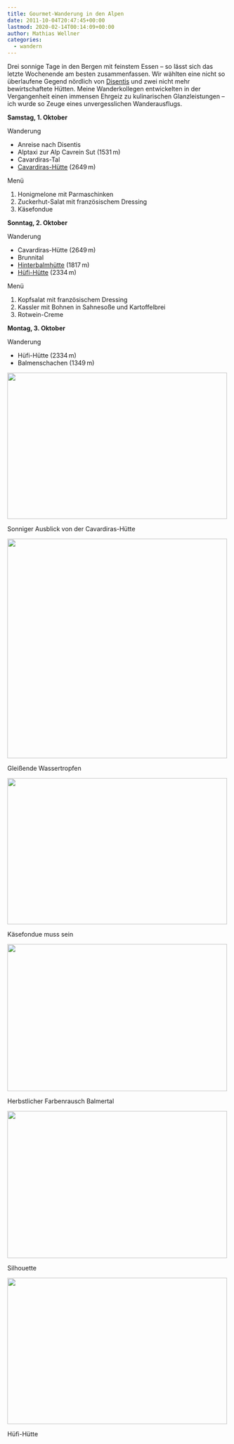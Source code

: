 ```yaml
---
title: Gourmet-Wanderung in den Alpen
date: 2011-10-04T20:47:45+00:00
lastmod: 2020-02-14T00:14:09+00:00
author: Mathias Wellner
categories:
  - wandern
---
```

Drei sonnige Tage in den Bergen mit feinstem Essen &ndash; so lässt sich das letzte Wochenende am besten zusammenfassen. Wir wählten eine nicht so überlaufene Gegend nördlich von [Disentis](http://de.wikipedia.org/wiki/Disentis/Must%C3%A9r) und zwei nicht mehr bewirtschaftete Hütten. Meine Wanderkollegen entwickelten in der Vergangenheit einen immensen Ehrgeiz zu kulinarischen Glanzleistungen &ndash; ich wurde so Zeuge eines unvergesslichen Wanderausflugs. 

**Samstag, 1. Oktober**

Wanderung

  * Anreise nach Disentis
  * Alptaxi zur Alp Cavrein Sut (1531&thinsp;m)
  * Cavardiras-Tal
  * [Cavardiras-Hütte](http://www.cavardiras.ch) (2649&thinsp;m)

Menü

  1. Honigmelone mit Parmaschinken
  2. Zuckerhut-Salat mit französischem Dressing
  3. Käsefondue

**Sonntag, 2. Oktober**

Wanderung

  * Cavardiras-Hütte (2649&thinsp;m)
  * Brunnital
  * [Hinterbalmhütte](http://www.vs-wallis.ch/uri/huetverz/hinterbalm.html) (1817&thinsp;m)
  * [Hüfi-Hütte](http://www.sac-pilatus.ch/huetten/huefihuette/) (2334&thinsp;m)

Menü

  1. Kopfsalat mit französischem Dressing
  2. Kassler mit Bohnen in Sahnesoße und Kartoffelbrei
  3. Rotwein-Creme

**Montag, 3. Oktober**

Wanderung

  * Hüfi-Hütte (2334&thinsp;m)
  * Balmenschachen (1349&thinsp;m)

<div style="width: 510px" class="wp-caption aligncenter">
  <img src="https://lh6.googleusercontent.com/-IJn_vxZkGy4/TotMGqG4gKI/AAAAAAAAAM8/8gBvId3UeLE/s800/MW_20111001_1287.jpg" height="333" width="500" />
  
  <p class="wp-caption-text">
    Sonniger Ausblick von der Cavardiras-Hütte<br />
  </p>
</div>

<div style="width: 510px" class="wp-caption aligncenter">
  <img src="https://lh3.googleusercontent.com/-DAsIxoa3uIo/TotLkQw69AI/AAAAAAAAAMs/cx6Fjul8hLE/s800/MW_20111002_1365.jpg" height="500" width="500" />
  
  <p class="wp-caption-text">
    Gleißende Wassertropfen<br />
  </p>
</div>

<div style="width: 510px" class="wp-caption aligncenter">
  <img src="https://lh4.googleusercontent.com/-kImcZAHOYaM/TotLjrJin4I/AAAAAAAAAMY/JpYFXgIzq-s/s800/MW_20111001_1339.jpg" height="333" width="500" />
  
  <p class="wp-caption-text">
    Käsefondue muss sein<br />
  </p>
</div>

<div style="width: 510px" class="wp-caption aligncenter">
  <img src="https://lh3.googleusercontent.com/-vFhtwo_ERLM/TotLkRs6pRI/AAAAAAAAAMw/5TYEt96kx6M/s800/MW_20111002_1383.jpg" height="335" width="500" />
  
  <p class="wp-caption-text">
    Herbstlicher Farbenrausch Balmertal<br />
  </p>
</div>

<div style="width: 510px" class="wp-caption aligncenter">
  <img src="https://lh3.googleusercontent.com/-myK88-p8cEo/TotLkaeuqQI/AAAAAAAAAMo/5YJgFo8TtwA/s800/MW_20111002_1411.jpg" height="335" width="500" />
  
  <p class="wp-caption-text">
    Silhouette<br />
  </p>
</div>

<div style="width: 510px" class="wp-caption aligncenter">
  <img src="https://lh3.googleusercontent.com/-Eq6FIxp1SfE/TotMGuZJzjI/AAAAAAAAANA/bQvVsOo4XEM/s800/MW_20111003_1484.jpg" height="333" width="500" />
  
  <p class="wp-caption-text">
    Hüfi-Hütte<br />
  </p>
</div>